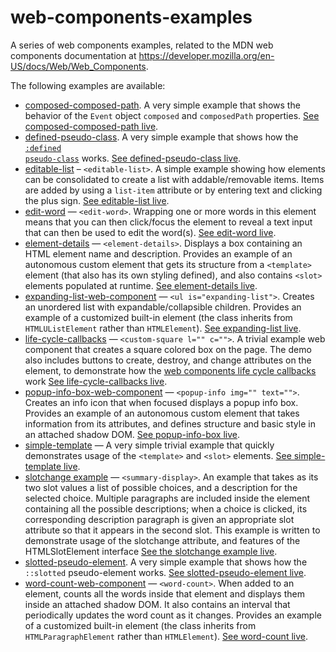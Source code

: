 # web-components-examples
A series of web components examples, related to the MDN web components documentation at https://developer.mozilla.org/en-US/docs/Web/Web_Components.

The following examples are available:

* [composed-composed-path](composed-composed-path). A very simple example that shows the behavior of the <code>Event</code> object <code>composed</code> and <code>composedPath</code> properties. [See composed-composed-path live](https://mdn.github.io/web-components-examples/composed-composed-path/).
* [defined-pseudo-class](defined-pseudo-class). A very simple example that shows how the <code>[:defined pseudo-class](https://developer.mozilla.org/en-US/docs/Web/CSS/:defined)</code> works. [See defined-pseudo-class live](https://mdn.github.io/web-components-examples/defined-pseudo-class/).
* [editable-list](editable-list) – <code>&lt;editable-list&gt;</code>.  A simple example showing how elements can be consolidated to create a list with addable/removable items.  Items are added by using a `list-item` attribute or by entering text and clicking the plus sign. [See editable-list live](https://mdn.github.io/web-components-examples/editable-list/).
* [edit-word](edit-word) — <code>&lt;edit-word&gt;</code>. Wrapping one or more words in this element means that you can then click/focus the element to reveal a text input that can then be used to edit the word(s). [See edit-word live](https://mdn.github.io/web-components-examples/edit-word/).
* [element-details](element-details) — <code>&lt;element-details&gt;</code>. Displays a box containing an HTML element name and description. Provides an example of an autonomous custom element that gets its structure from a <code>&lt;template&gt;</code> element (that also has its own styling defined), and also contains <code>&lt;slot&gt;</code> elements populated at runtime. [See element-details live](https://mdn.github.io/web-components-examples/element-details/).
* [expanding-list-web-component](expanding-list-web-component) — <code>&lt;ul is="expanding-list"&gt;</code>. Creates an unordered list with expandable/collapsible children. Provides an example of a customized built-in element (the class inherits from <code>HTMLUListElement</code> rather than <code>HTMLElement</code>). [See expanding-list live](https://mdn.github.io/web-components-examples/expanding-list-web-component/).
* [life-cycle-callbacks](life-cycle-callbacks) — <code>&lt;custom-square l="" c=""&gt;</code>. A trivial example web component that creates a square colored box on the page. The demo also includes buttons to create, destroy, and change attributes on the element, to demonstrate how the [web components life cycle callbacks](https://developer.mozilla.org/en-US/docs/Web/Web_Components/Using_custom_elements#Using_the_lifecycle_callbacks) work [See life-cycle-callbacks live](https://mdn.github.io/web-components-examples/life-cycle-callbacks/).
* [popup-info-box-web-component](popup-info-box-web-component) — <code>&lt;popup-info img="" text=""&gt;</code>. Creates an info icon that when focused displays a popup info box. Provides an example of an autonomous custom element that takes information from its attributes, and defines structure and basic style in an attached shadow DOM. [See popup-info-box live](https://mdn.github.io/web-components-examples/popup-info-box-web-component/).
* [simple-template](simple-template) — A very simple trivial example that quickly demonstrates usage of the <code>&lt;template&gt;</code> and <code>&lt;slot&gt;</code> elements. [See simple-template live](https://mdn.github.io/web-components-examples/simple-template/).
* [slotchange example](slotchange) — <code>&lt;summary-display&gt;</code>. An example that takes as its two slot values a list of possible choices, and a description for the selected choice. Multiple paragraphs are included inside the element containing all the possible descriptions; when a choice is clicked, its corresponding description paragraph is given an appropriate slot attribute so that it appears in the second slot. This example is written to demonstrate usage of the slotchange attribute, and features of the HTMLSlotElement interface [See the slotchange example live](https://mdn.github.io/web-components-examples/slotchange).
* [slotted-pseudo-element](slotted-pseudo-element). A very simple example that shows how the <code>::slotted</code> pseudo-element works. [See slotted-pseudo-element live](https://mdn.github.io/web-components-examples/slotted-pseudo-element/).
* [word-count-web-component](word-count-web-component) — <code>&lt;word-count&gt;</code>. When added to an element, counts all the words inside that element and displays them inside an attached shadow DOM. It also contains an interval that periodically updates the word count as it changes. Provides an example of a customized built-in element (the class inherits from <code>HTMLParagraphElement</code> rather than <code>HTMLElement</code>). [See word-count live](https://mdn.github.io/web-components-examples/word-count-web-component/).


[](https://github.com/mdn/web-components-examples)